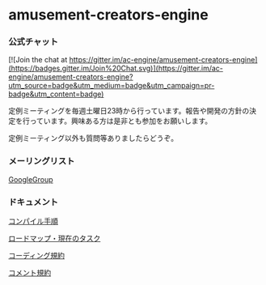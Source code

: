 ﻿amusement-creators-engine
=========================



### 公式チャット

[![Join the chat at https://gitter.im/ac-engine/amusement-creators-engine](https://badges.gitter.im/Join%20Chat.svg)](https://gitter.im/ac-engine/amusement-creators-engine?utm_source=badge&utm_medium=badge&utm_campaign=pr-badge&utm_content=badge)

定例ミーティングを毎週土曜日23時から行っています。報告や開発の方針の決定を行っています。興味ある方は是非とも参加をお願いします。

定例ミーティング以外も質問等ありましたらどうぞ。

### メーリングリスト

[GoogleGroup](https://groups.google.com/forum/#!forum/amusementcreatorsengine)

### ドキュメント

[コンパイル手順](Document/HowToCompile/HowToCompile.md)

[ロードマップ・現在のタスク](Document/Development/Task.md)

[コーディング規約](Document/Development/CodingRule.md)

[コメント規約](./Document/Development/CommentRule.md)



